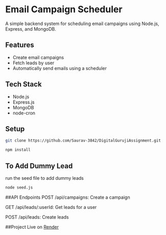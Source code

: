 # Email Campaign Scheduler

A simple backend system for scheduling email campaigns using Node.js, Express, and MongoDB.

## Features

- Create email campaigns
- Fetch leads by user
- Automatically send emails using a scheduler

## Tech Stack

- Node.js
- Express.js
- MongoDB
- node-cron

## Setup

```bash
git clone https://github.com/Saurav-3842/DigitalGurujiAssignment.git

npm install
```
## To Add Dummy Lead

run the seed file to add dummy leads
```bash
node seed.js
```
##API Endpoints
POST /api/campaigns: Create a campaign

GET /api/leads/:userId: Get leads for a user

POST /api/leads: Create leads

##Project Live on [Render](https://digitalgurujiassignment.onrender.com)

